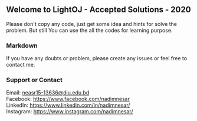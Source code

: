 ## Welcome to LightOJ - Accepted Solutions - 2020

Please don't copy any code, just get some idea and hints for solve the problem. But still You can use the all the codes for learning purpose.

### Markdown

If you have any doubts or problem, please create any issues or feel free to contact me.

### Support or Contact

Email: neasr15-13636@diu.edu.bd  <br/>
Facebook: https://www.facebook.com/nadimnesar <br/>
LinkedIn: https://www.linkedin.com/in/nadimnesar/ <br/>
Instagram: https://www.instagram.com/nadimnesar/
